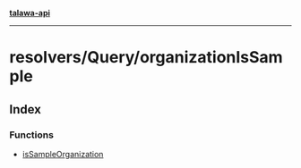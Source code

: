 [**talawa-api**](../../../README.md)

***

# resolvers/Query/organizationIsSample

## Index

### Functions

- [isSampleOrganization](functions/isSampleOrganization.md)
